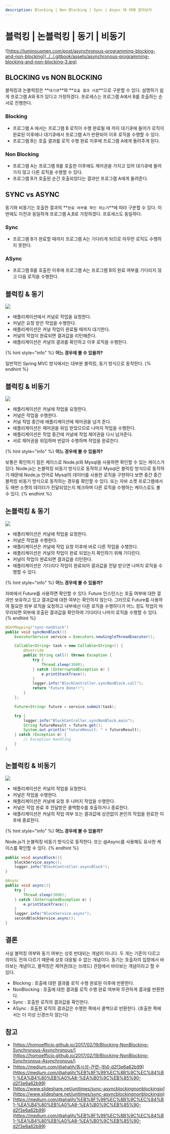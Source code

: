 ```yaml
---
description: Blocking | Non Blocking | Sync | Async 에 대해 알아보자
---
```


# 블럭킹 \| 논블럭킹 \| 동기 \| 비동기

![https://luminousmen.com/post/asynchronous-programming-blocking-and-non-blocking](../../.gitbook/assets/asynchronous-programming-blocking-and-non-blocking-3.jpg)

## BLOCKING vs NON BLOCKING

블럭킹과 논블럭킹은 **`대기큐`**와 **`호출 결과 시점`**으로 구분할 수 있다. 설명하기 쉽게 프로그램 A와 B가 있다고 가정하겠다. 프로세스는 프로그램 A에서 B를 호출하는 순서로 진행한다.

### Blocking

* 프로그램 A 에서는 프로그램 B 로직이 수행 완료될 때 까지 대기큐에 들어가 로직이 완료된 이후에나 대기큐에서 프로그램 A가 반환되어 이후 로직을 수행할 수 있다.
* 프로그램 B는 호출 결과를 로직 수행 완료 이후에 프로그램 A에게 돌려주게 된다.

### Non Blocking

* 프로그램 A는 프로그램 B를 호출한 이후에도 제어권을 가지고 있어 대기큐에 들어가지 않고 다른 로직을 수행할 수 있다.
* 프로그램 B가 호출된 순간 호출되었다는 결과만 프로그램 A에게 돌려준다. 

## SYNC vs ASYNC

동기와 비동기는 호출한 결과의 **`완료 여부를 확인 하는가`**에 따라 구분할 수 있다. 이번에도 이전과 동일하게 프로그램 A,B로 가정하겠다. 프로세스도 동일하다.

### Sync

* 프로그램 B가 완료할 때까지 프로그램 A는 기다리게 되므로 아무런 로직도 수행하지 못한다.

### ASync

* 프로그램 B를 호출한 이후에 프로그램 A는 프로그램 B의 완료 여부를 기다리지 않고 다음 로직을 수행한다.

## 블럭킹 & 동기

![](../../.gitbook/assets/figure2.gif)

* 애플리케이션에서 커널로 작업을 요청한다.
* 커널은 요청 받은 작업을 수행한다.
* 애플리케이션은 커널 작업이 완료될 때까지 대기한다.
* 커널의 작업이 완료되면 결과값을 리턴해준다.
* 애플리케이션은 커널의 결과를 확인하고 이후 로직을 수행한다.

{% hint style="info" %}
**어느 경우에 볼 수 있을까?**  
  
일반적인 Spring MVC 방식에서는 대부분 블럭킹, 동기 방식으로 동작한다.
{% endhint %}

## 블럭킹 & 비동기

![](../../.gitbook/assets/figure3.gif)

* 애플리케이션은 커널에 작업을 요청한다.
* 커널은 작업을 수행한다.
* 커널 작업 중간에 애플리케이션에 제어권을 넘겨 준다.
* 애플리케이션은 제어권을 위임 받았으므로 나머지 작업을 수행한다.
* 애플리케이션은 작업 중간에 커널에 작업 제어권을 다시 넘겨준다.
* 서로 제어권을 위임하며 번갈아 수행하며 작업을 완료한다. 

{% hint style="info" %}
**어느 경우에 볼 수 있을까?**  
  
보통은 확인하기 힘든 케이스로 Node.js와 Mysql을 사용하면 확인할 수 있는 케이스가 있다. Node.js는 논블럭킹 비동기 방식으로 동작하고 Mysql은 블럭킹 방식으로 동작하기 때문에 Node.js 언어로 Mysql의 데이터를 사용한 로직을 구현하다 보면 중간 중간 블럭킹 비동기 방식으로 동작하는 경우를 확인할 수 있다. 또는 자바 소켓 프로그램에서도 매번 소켓의 데이터가 전달되었는지 체크하며 다른 로직을 수행하는 케이스로도 볼 수 있다.
{% endhint %}

## 논블럭킹 & 동기

![](../../.gitbook/assets/figure4.gif)

* 애플리케이션은 커널에 작업을 요청한다.
* 커널은 작업을 수행한다.
* 애플리케이션은 커널에 작업 요청 이후에 바로 다른 작업을 수행한다.
* 애플리케이션은 커널의 작업이 완료 되었는지 확인하기 위해 기다린다.
* 커널이 작업이 완료되면 결과값을 리턴한다.
* 애플리케이션은 기다리다 작업이 완료되어 결과값을 전달 받으면 나머지 로직을 수행할 수 있다.

{% hint style="info" %}
**어느 경우에 볼 수 있을까?**

자바에서 Future를 사용하면 확인할 수 있다. Future 인스턴스는 호출 여부에 대한 결과만 보유하고 있고 결과값에 대한 여부는 확인하지 않는다. 그러므로 Future를 사용하여 필요한 외부 로직을 요청하고 내부에선 다른 로직을 수행하다가 어느 정도 작업이 마무리되면 외부에 호출된 결과값을 확인하여 기다리다 나머지 로직을 수행할 수 있다.
{% endhint %}

```java
@GetMapping("sync-nonblock")
public void syncNonBlock(){
    ExecutorService service = Executors.newSingleThreadExecutor();

    Callable<String> task = new Callable<String>() {
        @Override
        public String call() throws Exception {
            try {
                Thread.sleep(3000);
            } catch (InterruptedException e) {
                e.printStackTrace();
            }
            logger.info("BlockController.syncNonBlock.call");
            return "Future Done!!";
        }
    };

    Future<String> future = service.submit(task);

    try {
        logger.info("BlockController.syncNonBlock.main");
        String futureResult = future.get();
        System.out.println("futureResult: " + futureResult);
    } catch (Exception e) {
        // Exception Handling
    }
}
```

## 논블럭킹 & 비동기

![](../../.gitbook/assets/figure5.gif)

* 애플리케이션은 커널의 작업을 요청한다.
* 커널은 작업을 수행한다.
* 애플리케이션은 커널에 요청 후 나머지 작업을 수행한다.
* 커널은 작업 완료 후 전달받은 콜백함수를 호출하거나 종료한다.
* 애플리케이션은 커널의 작업 여부 또는 결과값에 상관없이 본인의 작업을 완료한 이후에 종료한다.

{% hint style="info" %}
**어느 경우에 볼 수 있을까?** 

Node.js가 논블럭킹 비동기 방식으로 동작한다. 또는 @Async를 사용해도 유사한 케이스를 확인할 수 있다.
{% endhint %}

```java
public void asyncBlock(){
    blockService.async();
    logger.info("BlockController.asyncBlock");
}

@Async
public void async(){
    try {
        Thread.sleep(3000);
    } catch (InterruptedException e) {
        e.printStackTrace();
    }
    logger.info("BlockService.async");
    secondBlockService.async();
}
```

## 결론

사실 블럭킹 여부와 동기 여부는 상호 반대되는 개념이 아니다. 두 개는 기준이 다르고 의미도 전혀 다르기 때문에 상호 대응될 수 없는 개념이다. 동기는 호출자의 입장에서 바라보는 개념이고, 블럭킹은 제어권\(또는 쓰레드\) 관점에서 바라보는 개념이라고 할 수 있다.

* Blocking : 호출에 대한 결과를 로직 수행 완료된 이후에 반환한다.
* NonBlocking : 호출에 대한 결과를 로직 수행 완료 여부와 무관하게 결과를 반환한다.
* Sync : 호출한 로직의 결과값을 확인한다.
* ASync : 호출한 로직의 결과값은 수행한 쪽에서 콜백으로 반환한다. \(호출한 쪽에서는 더 이상 신경쓰지 않는다\)

## 참고

* [https://homoefficio.github.io/2017/02/19/Blocking-NonBlocking-Synchronous-Asynchronous/](https://homoefficio.github.io/2017/02/19/Blocking-NonBlocking-Synchronous-Asynchronous/)
* [https://medium.com/@ahaljh/동시성-관련-개념-d2f3e6a62b99](https://medium.com/@ahaljh/%EB%8F%99%EC%8B%9C%EC%84%B1-%EA%B4%80%EB%A0%A8-%EA%B0%9C%EB%85%90-d2f3e6a62b99)
* [https://www.slideshare.net/unitimes/sync-asyncblockingnonblockingio](https://www.slideshare.net/unitimes/sync-asyncblockingnonblockingio)
* [https://medium.com/@ahaljh/%EB%8F%99%EC%8B%9C%EC%84%B1-%EA%B4%80%EB%A0%A8-%EA%B0%9C%EB%85%90-d2f3e6a62b99](https://medium.com/@ahaljh/%EB%8F%99%EC%8B%9C%EC%84%B1-%EA%B4%80%EB%A0%A8-%EA%B0%9C%EB%85%90-d2f3e6a62b99)

